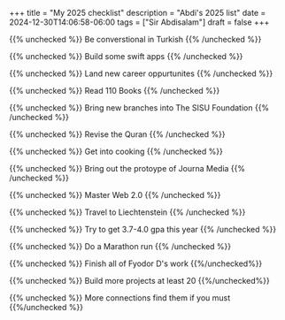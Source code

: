 +++
title = "My 2025 checklist"
description = "Abdi's 2025 list"
date = 2024-12-30T14:06:58-06:00
tags = ["Sir Abdisalam"]
draft = false
+++

{{% unchecked %}} Be converstional in Turkish {{% /unchecked %}}

{{% unchecked %}} Build some swift apps {{% /unchecked %}}

{{% unchecked %}} Land new career oppurtunites {{% /unchecked %}}

{{% unchecked %}} Read 110 Books {{% /unchecked %}}

{{% unchecked %}} Bring new branches into The SISU Foundation {{% /unchecked %}}

{{% unchecked %}} Revise the Quran {{% /unchecked %}}

{{% unchecked %}} Get into cooking {{% /unchecked %}}

{{% unchecked %}} Bring out the protoype of Journa Media {{% /unchecked %}}

{{% unchecked %}} Master Web 2.0 {{% /unchecked %}}

{{% unchecked %}} Travel to Liechtenstein {{% /unchecked %}}

{{% unchecked %}} Try to get 3.7-4.0 gpa this year {{% /unchecked %}}

{{% unchecked %}} Do a Marathon run {{% /unchecked %}}

{{% unchecked %}} Finish all of Fyodor D's work {{%/unchecked%}}

{{% unchecked %}} Build more projects at least 20 {{%/unchecked%}}

{{% unchecked %}} More connections find them if you must {{%/unchecked %}}


